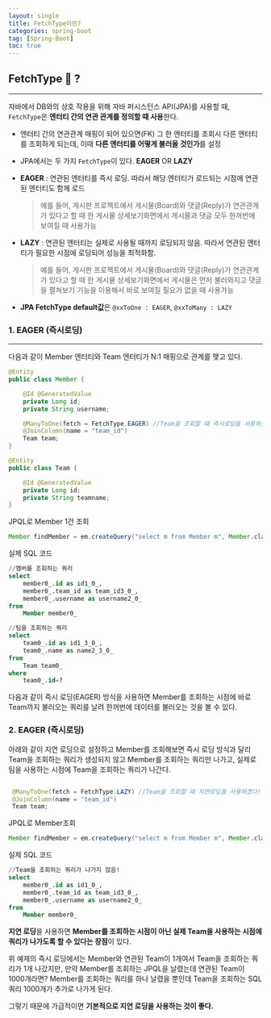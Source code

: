 ```yaml
---
layout: single
title: FetchType이란?
categories: spring-boot
tag: [Spring-Boot]
toc: true
---
```


## FetchType 🤔 ?

<hr>

자바에서 DB와의 상호 작용을 위해 자바 퍼시스턴스 API(JPA)를 사용할 때, `FetchType`은 **엔터티 간의 연관 관계를 정의할 때 사용**한다.

- 엔터티 간의 연관관계 매핑이 되어 있으면(FK) 그 한 엔터티를 조회시 다른 엔터티를 조회하게 되는데, 이때 **다른 엔터티를 어떻게 불러올 것인가**를 설정
- JPA에서는 두 가지 `FetchType`이 있다. **EAGER** OR **LAZY**
- **EAGER** : 연관된 엔터티를 즉시 로딩. 따라서 해당 엔터티가 로드되는 시점에 연관된 엔터티도 함께 로드
  > 예를 들어, 게시판 프로젝트에서 게시물(Board)와 댓글(Reply)가 연관관계가 있다고 할 때 한 게시물 상세보기화면에서 게시물과 댓글 모두 한꺼번에 보여질 때 사용가능
- **LAZY** : 연관된 엔터티는 실제로 사용될 때까지 로딩되지 않음. 따라서 연관된 엔터티가 필요한 시점에 로딩되어 성능을 최적화함.

  > 예를 들어, 게시판 프로젝트에서 게시물(Board)와 댓글(Reply)가 연관관계가 있다고 할 때 한 게시물 상세보기화면에서 게시물은 먼저 불러와지고 댓글을 펼쳐보기 기능을 이용해서 바로 보여질 필요가 없을 때 사용가능

- **JPA FetchType default값**은 `@xxToOne : EAGER`, `@xxToMany : LAZY`

### 1. EAGER (즉시로딩)

<hr>

다음과 같이 Member 엔터티와 Team 엔터티가 N:1 매핑으로 관계를 맺고 있다.

```java
@Entity
public class Member {

    @Id @GeneratedValue
    private Long id;
    private String username;

    @ManyToOne(fetch = FetchType.EAGER) //Team을 조회할 때 즉시로딩을 사용하곘다!
    @JoinColumn(name = "team_id")
    Team team;
}

@Entity
public class Team {

    @Id @GeneratedValue
    private Long id;
    private String teamname;
}

```

JPQL로 Member 1건 조회

```java
Member findMember = em.createQuery("select m from Member m", Member.class).getSingleResult();
```

실제 SQL 코드

```sql
//멤버를 조회하는 쿼리
select
    member0_.id as id1_0_,
    member0_.team_id as team_id3_0_,
    member0_.username as username2_0_
from
    Member member0_

//팀을 조회하는 쿼리
select
    team0_.id as id1_3_0_,
    team0_.name as name2_3_0_
from
    Team team0_
where
    team0_.id=?

```

다음과 같이 즉시 로딩(EAGER) 방식을 사용하면 Member를 조회하는 시점에 바로 Team까지 불러오는 쿼리를 날려 한꺼번에 데이터를 불러오는 것을 볼 수 있다.

### 2. EAGER (즉시로딩)

아래와 같이 지연 로딩으로 설정하고 Member를 조회해보면 즉시 로딩 방식과 달리 Team을 조회하는 쿼리가 생성되지 않고 Member를 조회하는 쿼리만 나가고, 실제로 팀을 사용하는 시점에 Team을 조회하는 쿼리가 나간다.

```java

 @ManyToOne(fetch = FetchType.LAZY) //Team을 조회할 때 지연로딩을 사용하곘다!
 @JoinColumn(name = "team_id")
 Team team;
```

JPQL로 Member조회

```java
Member findMember = em.createQuery("select m from Member m", Member.class).getSingleResult();

```

실제 SQL 코드

```sql
//Team을 조회하는 쿼리가 나가지 않음!
select
    member0_.id as id1_0_,
    member0_.team_id as team_id3_0_,
    member0_.username as username2_0_
from
    Member member0_
```

**지연 로딩**을 사용하면 **Member를 조회하는 시점이 아닌 실제 Team을 사용하는 시점에 쿼리가 나가도록 할 수 있다는 장점**이 있다.

위 예제의 즉시 로딩에서는 Member와 연관된 Team이 1개여서 Team을 조회하는 쿼리가 1개 나갔지만, 만약 Member를 조회하는 JPQL을 날렸는데 연관된 Team이 1000개라면? Member를 조회하는 쿼리를 하나 날렸을 뿐인데 Team을 조회하는 SQL 쿼리 1000개가 추가로 나가게 된다.

그렇기 때문에 가급적이면 **기본적으로 지연 로딩을 사용하는 것이 좋다.**
